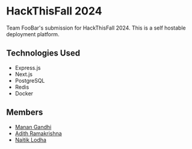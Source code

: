 # HackThisFall 2024

Team FooBar's submission for HackThisFall 2024. This is a self hostable deployment platform.

## Technologies Used

-   Express.js
-   Next.js
-   PostgreSQL
-   Redis
-   Docker

## Members

-   [Manan Gandhi](https://github.com/MananGandhi1810)
-   [Adith Ramakrishna](https://github.com/itsSpirax)
-   [Naitik Lodha](https://github.com/naitiklodha/)
